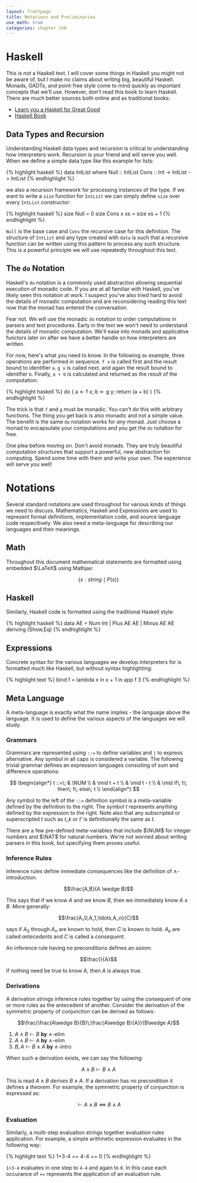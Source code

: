 ```yaml
---
layout: frontpage
title: Notations and Preliminaries
use_math: true
categories: chapter ch0
---
```

$$
\newcommand\calc{\mathsf{calc}\;}
\newcommand\parse{\mathsf{parse}\;}
\newcommand\typeof{\mathsf{typeof}\;}
\newcommand\interp{\mathsf{interp}\;}
\newcommand\eval{\mathsf{calc}\;}
\newcommand\NUM{\mathsf{NUM}\;}
\newcommand\NAT{\mathsf{NAT}\;}
$$

# Haskell

This is _not_ a Haskell text.  I will cover some things in Haskell you might not be aware of, but I make no claims about writing big, beautiful Haskell.  Monads, GADTs, and point-free style come to mind quickly as important concepts that we’ll use.  However, don't read this book to learn Haskell.  There are much better sources both online and as traditional books:

* [Learn you a Haskell for Great Good][2]
* [Haskell Book][3]

## Data Types and Recursion

Understanding Haskell data types and recursion is critical to understanding how interpreters work.  Recursion is your friend and will serve you well.  When we define a simple data type like this example for lists:

{% highlight haskell %}
data IntList where
  Null :: IntList
  Cons :: Int -> IntList -> IntList 
{% endhighlight %}

we also a recursion framework for processing instances of the type.  If we want to write a `size` function for `IntList` we can simply define `size` over every `IntList` constructor:

{% highlight haskell %}
size Null = 0
size Cons x xs = size xs + 1
{% endhighlight %}

`Null` is the base case and `Cons` the recursive case for this definition.  The structure of `IntList` and any type created with `data` is such that a recursive function can be written using this pattern to process any such structure.  This is a powerful principle we will use repeatedly throughout this text.

## The `do` Notation

Haskell's `do` notation is a commonly used abstraction allowing sequential execution of monadic code.  If you are at all familiar with Haskell, you've likely seen this notation at work.  I suspect you've also tried hard to avoid the details of monadic computation and are reconsidering reading this text now that the monad has entered the conversation.

Fear not.  We will use the monadic `do` notation to order computations in parsers and test procedures.  Early in the text we won't need to understand the details of monadic computation.  We'll ease into monads and applicative functors later on after we have a better handle on how interpreters are written.

For now, here's what you need to know.  In the following `do` example, three operations are performed in sequence. `f x` is called first and the result bound to identifier `a`.  `g x` is called next, and again the result bound to identifier `b`.  Finally, `a + b` is calculated and returned as the result of the computation:

{% highlight haskell %}
do {
	a <- f x;
	b <- g y;
	return (a + b)
}
{% endhighlight %}

The trick is that `f` and `g` must be monadic.  You can't do this with arbitrary functions.  The thing you get back is also monadic and not a simple value.  The benefit is the same `do` notation works for _any_ monad.  Just choose a monad to encapsulate your computations and you get the `do` notation for free.

One plea before moving on.  Don't avoid monads.  They are truly beautiful computation structures that support a powerful, new abstraction for computing.  Spend some time with them and write your own.  The experience will serve you well!

# Notations

Several standard notations are used throughout for various kinds of things we need to discuss.  Mathematics, Haskell and Expressions are used to represent formal definitions, implementation code, and source language code respecitively.  We also need a meta-language for describing our languages and their meanings.

## Math

Throughout this document mathematical statements are formatted using embedded $\LaTeX$ using Mathjax:  

$$\{s:string\mid P(s)\}$$

## Haskell

Similarly, Haskell code is formatted using the traditional Haskell style:

{% highlight haskell %}
data AE = Num Int
	    | Plus AE AE
	    | Minus AE AE
	      deriving (Show,Eq)
{% endhighlight %}

## Expressions

Concrete syntax for the various languages we develop interpreters for is formatted much like Haskell, but without syntax highlighting:

{% highlight text %}
bind f = lambda x in x + 1 in
  app f 3
{% endhighlight %}


## Meta Language

A meta-language is exactly what the name implies - the language above the language.  It is used to define the various aspects of the languages we will study.

### Grammars

Grammars are represented using `::=` to define variables and `|` to express alternative.  Any symbol in all caps is considered a variable.  The following trivial grammar defines an expression languages consisting of sum and difference operations:

$$
\begin{align*}
t ::=\; & \NUM \\
	  & \mid t + t \\
	  & \mid t - t \\
	  & \mid if\; t\; then\; t\; else\; t \\
\end{align*}
$$

Any symbol to the left of the `::=` definition symbol is a meta-variable defined by the definition to the right.  The symbol $t$ represents anything defined by the expression to the right.  Note also that any subscripted or superscripted $t$ such as $t\_k$ or $t'$ is definitionally the same as $t$.

There are a few pre-defined meta-variables that include $\NUM$ for integer numbers and $\NAT$ for natural numbers.  We're not worried about writing parsers in this book, but specifying them proves useful.

### Inference Rules

Inference rules define immediate consequences like the definition of $\wedge$-introduction:

$$\frac{A,B}{A \wedge B}$$

This says that if we know $A$ and we know $B$, then we immediately know $A \wedge B$.  More generally:

$$\frac{A_0,A_1,\ldots,A_n}{C}$$

says if $A_0$ through $A_n$ are known to hold, then $C$ is known to hold.  $A_k$ are called _antecedents_ and $C$ is called a _consequent_.

An inference rule having no preconditions defines an _axiom_:

$$\frac{}{A}$$

If nothing need be true to know $A$, then $A$ is always true.

### Derivations

A derivation strings inference rules together by using the consequent of one or more rules as the antecedent of another.  Consider the derivation of the symmetric property of conjunction can be derived as follows:

$$\frac{\frac{A\wedge B}{B}\;\frac{A\wedge B}{A}}{B\wedge A}$$

1. $A \wedge B \vdash B$ **by** $\wedge$-elim
2. $A \wedge B \vdash A$ **by** $\wedge$-elim
3. $B, A \vdash B \wedge A$ **by** $\wedge$-intro

When such a derivation exists, we can say the following:

$$A\wedge B \vdash B\wedge A$$

This is read $A\wedge B$ _derives_ $B\wedge A$.  If a derivation has no precondition it defines a _theorem_.  For example, the symmetric property of conjunction is expressed as:

$$\vdash A\wedge B \Leftrightarrow B \wedge A$$

### Evaluation

Similarly, a multi-step evaluation strings together evaluation rules application.  For example, a simple arithmetic expression evaluates in the following way:

{% highlight text %}
1+3-4
== 4-4
== 0
{% endhighlight %}

`1+3-4` evaluates in one step to `4-4` and again to `0`.  In this case each occurance of `==` represents the application of an evaluation rule.

[1]:	https://cs.brown.edu/~sk/Publications/Books/ProgLangs/2007-04-26/ "PLAI"
[2]:	http://learnyouahaskell.com "Learn You a Haskell for Great Good"
[3]:	http://haskellbook.com "Haskell Book"
